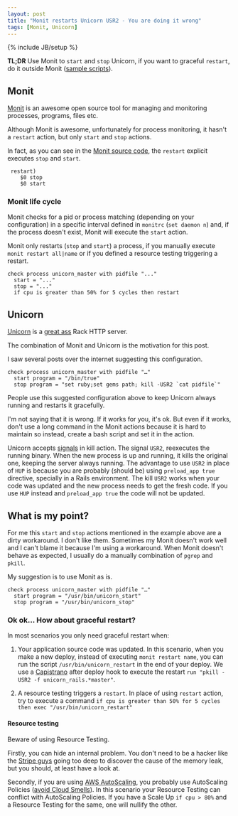 ```yaml
---
layout: post
title: "Monit restarts Unicorn USR2 - You are doing it wrong"
tags: [Monit, Unicorn]
---
```

{% include JB/setup %}

**TL;DR** Use Monit to `start` and `stop` Unicorn, if you want to graceful `restart`, do it outside Monit ([sample scripts](https://gist.github.com/phstc/5312520)).

## Monit

[Monit](http://mmonit.com/monit/) is an awesome open source tool for managing and monitoring processes, programs, files etc.

Although Monit is awesome, unfortunately for process monitoring, it hasn't a `restart` action, but only `start` and `stop` actions.

In fact, as you can see in the [Monit source code](http://mmonit.com/monit/download/), the `restart` explicit executes `stop` and `start`.

     restart)
     	$0 stop
    	$0 start

### Monit life cycle

Monit checks for a pid or process matching (depending on your configuration) in a specific interval defined in `monitrc` (`set daemon n`) and, if the process doesn't exist, Monit will execute the `start` action.

Monit only restarts (`stop` and `start`) a process, if you manually execute `monit restart all|name` or if you defined a resource testing triggering a restart.

    check process unicorn_master with pidfile "..."
      start = "..."
      stop = "..."
      if cpu is greater than 50% for 5 cycles then restart

## Unicorn

[Unicorn](http://unicorn.bogomips.org/) is a [great ass](http://www.youtube.com/watch?v=zc16ABAWTRk&feature=youtu.be&t=6m12s) Rack HTTP server.

The combination of Monit and Unicorn is the motivation for this post.

I saw several posts over the internet suggesting this configuration.

    check process unicorn_master with pidfile "…"
      start program = "/bin/true"
      stop program = "set ruby;set gems path; kill -USR2 `cat pidfile`"

People use this suggested configuration above to keep Unicorn always running and restarts it gracefully.

I'm not saying that it is wrong. If it works for you, it's ok. But even if it works, don't use a long command in the Monit actions because it is hard to maintain so instead, create a bash script and set it in the action.

Unicorn accepts [signals](http://unicorn.bogomips.org/SIGNALS.html) in kill action. The signal `USR2`, reexecutes the running binary. When the new process is up and running, it kills the original one, keeping the server always running. The advantage to use `USR2` in place of `HUP` is because you are probably (should be) using `preload_app true` directive, specially in a Rails environment. The kill `USR2` works when your code was updated and the new process needs to get the fresh code. If you use `HUP` instead and `preload_app true` the code will not be updated.

## What is my point?

For me this `start` and `stop` actions mentioned in the example above are a dirty workaround. I don't like them. Sometimes my Monit doesn't work well and I can't blame it because I'm using a workaround. When Monit doesn't behave as expected, I usually do a manually combination of `pgrep` and `pkill`.

My suggestion is to use Monit as is.

    check process unicorn_master with pidfile "…"
      start program = "/usr/bin/unicorn_start"
      stop program = "/usr/bin/unicorn_stop"

### Ok ok… How about graceful restart? 

In most scenarios you only need graceful restart when:

1. Your application source code was updated. In this scenario, when you make a new deploy, instead of executing `monit restart name`, you can run the script `/usr/bin/unicorn_restart` in the end of your deploy. We use a [Capistrano](https://github.com/capistrano/capistrano) after deploy hook to execute the restart `run "pkill -USR2 -f unicorn_rails.*master"`.

2. A resource testing triggers a `restart`. In place of using `restart` action, try to execute a command `if cpu is greater than 50% for 5 cycles then exec "/usr/bin/unicorn_restart"`

#### Resource testing

Beware of using Resource Testing. 

Firstly, you can hide an internal problem. You don't need to be a hacker like the [Stripe guys](http://blog.nelhage.com/2013/03/tracking-an-eventmachine-leak/) going too deep to discover the cause of the memory leak, but you should, at least have a look at.

Secondly, if you are using [AWS AutoScaling](http://aws.amazon.com/autoscaling/), you probably use AutoScaling Policies ([avoid Cloud Smells](http://pablocantero.com/blog/2012/09/07/use-auto-scaling-avoid-cloud-smells/)). In this scenario your Resource Testing can conflict with AutoScaling Policies. If you have a Scale Up `if cpu > 80%` and a Resource Testing for the same, one will nullify the other.





